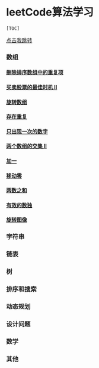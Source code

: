 # leetCode算法学习

```
[TOC]
```
[点击我跳转](#testaa)
### 数组
#### [删除排序数组中的重复项](https://github.com/wlq1005/leetCode/blob/master/src/com/wulq/learn/array/RemoveDuplicates.java)
#### [买卖股票的最佳时机 II]()
#### [旋转数组]()
#### [存在重复]()
#### [只出现一次的数字]()
#### [两个数组的交集 II]()
#### [加一]()
#### [移动零]()
#### [两数之和]()
#### [有效的数独]()
#### [旋转图像]()

### 字符串
####

### 链表

### 树

### 排序和搜索

### 动态规划

### 设计问题

### 数学

### 其他


<a id="testaa" />